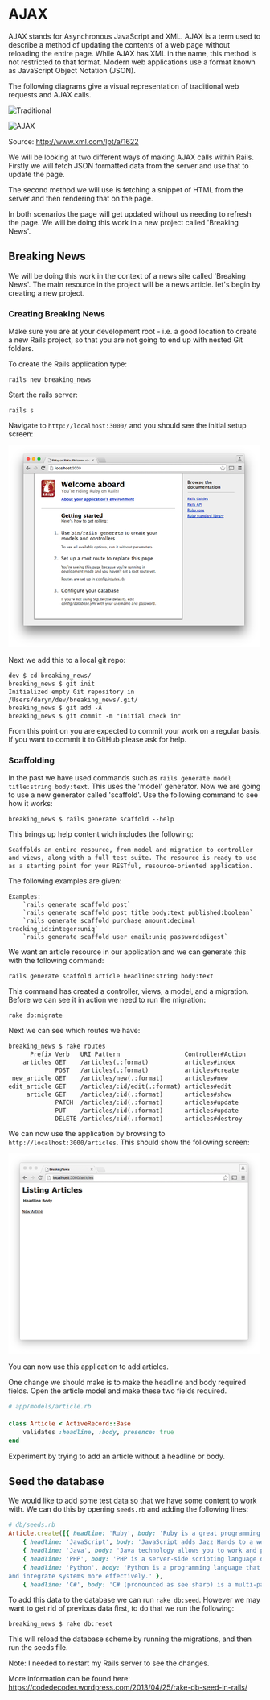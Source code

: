 # AJAX

AJAX stands for Asynchronous JavaScript and XML. AJAX is a term used to describe a method of updating the contents of a web page without reloading the entire page. While AJAX has XML in the name, this method is not restricted to that format. Modern web applications use a format known as JavaScript Object Notation (JSON). 

The following diagrams give a visual representation of traditional web requests and AJAX calls.

![Traditional](http://www.xml.com/2005/10/05/graphics/traditionalmodel.gif)

![AJAX](http://www.xml.com/2005/10/05/graphics/ajaxmodel.gif)

Source: http://www.xml.com/lpt/a/1622

We will be looking at two different ways of making AJAX calls within Rails. Firstly we will fetch JSON formatted data from the server and use that to update the page. 

The second method we will use is fetching a snippet of HTML from the server and then rendering that on the page. 

In both scenarios the page will get updated without us needing to refresh the page. We will be doing this work in a new project called 'Breaking News'.

## Breaking News

We will be doing this work in the context of a news site called 'Breaking News'. The main resource in the project will be a news article. let's begin by creating a new project. 

### Creating Breaking News

Make sure you are at your development root - i.e. a good location to create a new Rails project, so that you are not going to end up with nested Git folders.


To create the Rails application type:

```
rails new breaking_news
```

Start the rails server: 

```
rails s
```

Navigate to `http://localhost:3000/` and you should see the initial setup screen:

<img src="images/welcome.png" alt="Welcome Screen" width="500px" >

Next we add this to a local git repo:

```
dev $ cd breaking_news/
breaking_news $ git init
Initialized empty Git repository in /Users/daryn/dev/breaking_news/.git/
breaking_news $ git add -A
breaking_news $ git commit -m "Initial check in"

```

From this point on you are expected to commit your work on a regular basis. If you want to commit it to GitHub please ask for help.

### Scaffolding 

In the past we have used commands such as `rails generate model title:string body:text`. This uses the 'model' generator. Now we are going to use a new generator called 'scaffold'. Use the following command to see how it works:

```
breaking_news $ rails generate scaffold --help
```

This brings up help content wich includes the following:

```
Scaffolds an entire resource, from model and migration to controller and views, along with a full test suite. The resource is ready to use as a starting point for your RESTful, resource-oriented application.
```

The following examples are given:

```
Examples:
    `rails generate scaffold post`
    `rails generate scaffold post title body:text published:boolean`
    `rails generate scaffold purchase amount:decimal tracking_id:integer:uniq`
    `rails generate scaffold user email:uniq password:digest`
```

We want an article resource in our application and we can generate this with the following command:

```
rails generate scaffold article headline:string body:text
```

This command has created a controller, views, a model, and a migration. Before we can see it in action we need to run the migration:

```
rake db:migrate
```

Next we can see which routes we have:

```
breaking_news $ rake routes
      Prefix Verb   URI Pattern                  Controller#Action
    articles GET    /articles(.:format)          articles#index
             POST   /articles(.:format)          articles#create
 new_article GET    /articles/new(.:format)      articles#new
edit_article GET    /articles/:id/edit(.:format) articles#edit
     article GET    /articles/:id(.:format)      articles#show
             PATCH  /articles/:id(.:format)      articles#update
             PUT    /articles/:id(.:format)      articles#update
             DELETE /articles/:id(.:format)      articles#destroy

```

We can now use the application by browsing to `http://localhost:3000/articles`. This should show the following screen:

<img src="images/basic_app.png" alt="Basic App" width="500px" >


You can now use this application to add articles.

One change we should make is to make the headline and body required fields. Open the article model and make these two fields required.

```ruby
# app/models/article.rb

class Article < ActiveRecord::Base
	validates :headline, :body, presence: true
end

```

Experiment by trying to add an article without a headline or body.


## Seed the database

We would like to add some test data so that we have some content to work with. We can do this by opening `seeds.rb` and adding the following lines:

```ruby
# db/seeds.rb
Article.create([{ headline: 'Ruby', body: 'Ruby is a great programming language' }, 
	{ headline: 'JavaScript', body: 'JavaScript adds Jazz Hands to a website' },
	{ headline: 'Java', body: 'Java technology allows you to work and play in a secure computing environment. ' },
	{ headline: 'PHP', body: 'PHP is a server-side scripting language designed for web development but also used as a general-purpose programming language.' },
	{ headline: 'Python', body: 'Python is a programming language that lets you work quickly
and integrate systems more effectively.' },
	{ headline: 'C#', body: 'C# (pronounced as see sharp) is a multi-paradigm programming language.' },])
```

To add this data to the database we can run `rake db:seed`. However we may want to get rid of previous data first, to do that we run the following:

```
breaking_news $ rake db:reset
```
This will reload the database scheme by running the migrations, and then run the seeds file.

Note: I needed to restart my Rails server to see the changes. 

More information can be found here: https://codedecoder.wordpress.com/2013/04/25/rake-db-seed-in-rails/



